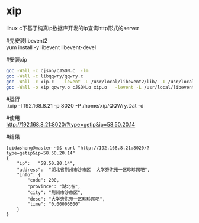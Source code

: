# xip
linux c下基于纯真ip数据库开发的ip查询http形式的server


#先安装libevent2     
yum install -y libevent libevent-devel        


#安装xip   
```Bash
gcc -Wall -c cjson/cJSON.c  -lm
gcc -Wall -c libqqwry/qqwry.c         
gcc -Wall -c xip.c   -levent -L /usr/local/libevent2/lib/ -I /usr/local/libevent2/include/          
gcc -Wall -o xip qqwry.o cJSON.o xip.o   -levent -L /usr/local/libevent2/lib/ -I /usr/local/libevent2/include/ -lm -liconv        
```


#运行            
./xip -l 192.168.8.21 -p 8020  -P /home/xip/QQWry.Dat  -d       


#使用     
http://192.168.8.21:8020/?type=getip&ip=58.50.20.14   


#结果    
```Vim
[qidasheng@master ~]$ curl "http://192.168.8.21:8020/?type=getip&ip=58.50.20.14"
{
	"ip":	"58.50.20.14",
	"address":	"湖北省荆州市沙市区  大学旁洪苑一区珍珍网吧",
	"info":	{
		"code":	200,
		"province":	"湖北省",
		"city":	"荆州市沙市区",
		"desc":	"大学旁洪苑一区珍珍网吧",
		"time":	"0.00006600"
	}
}
```
    

